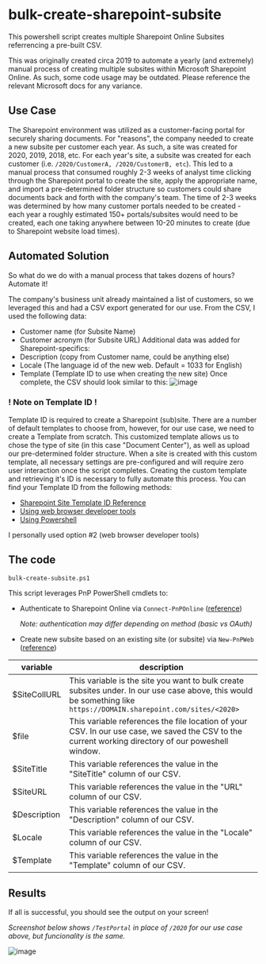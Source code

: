# bulk-create-sharepoint-subsite
This powershell script creates multiple Sharepoint Online Subsites referrencing a pre-built CSV.

This was originally created circa 2019 to automate a yearly (and extremely) manual process of creating multiple subsites within Microsoft Sharepoint Online. 
As such, some code usage may be outdated. Please reference the relevant Microsoft docs for any variance. 

## Use Case
The Sharepoint environment was utilized as a customer-facing portal for securely sharing documents. For "reasons", the company needed to create a new subsite per customer each year. As such, a site was created for 2020, 2019, 2018, etc. For each year's site, a subsite was created for each customer (i.e. `/2020/CustomerA, /2020/CustomerB, etc`). This led to a manual process that consumed roughly 2-3 weeks of analyst time clicking through the Sharepoint portal to create the site, apply the appropriate name, and import a pre-determined folder structure so customers could share documents back and forth with the company's team. The time of 2-3 weeks was determined by how many customer portals needed to be created - each year a roughly estimated 150+ portals/subsites would need to be created, each one taking anywhere between 10-20 minutes to create (due to Sharepoint website load times).

## Automated Solution
So what do we do with a manual process that takes dozens of hours? Automate it!

The company's business unit already maintained a list of customers, so we leveraged this and had a CSV export generated for our use. From the CSV, I used the following data:
- Customer name (for Subsite Name)
- Customer acronym (for Subsite URL)
Additional data was added for Sharepoint-specifics:
- Description (copy from Customer name, could be anything else)
- Locale (The language id of the new web. Default = 1033 for English)
- Template (Template ID to use when creating the new site)
Once complete, the CSV should look similar to this:
![image](https://github.com/user-attachments/assets/fce92529-84e6-4240-951b-f55b708ef43b)

### ! Note on Template ID !
Template ID is required to create a Sharepoint (sub)site. There are a number of default templates to choose from, however, for our use case, we need to create a Template from scratch. This customized template allows us to chose the type of site (in this case "Document Center"), as well as upload our pre-determined folder structure. When a site is created with this custom template, all necessary settings are pre-configured and will require zero user interaction once the script completes. Creating the custom template and retrieving it's ID is necessary to fully automate this process. You can find your Template ID from the following methods:
- [Sharepoint Site Template ID Reference](https://www.technologytobusiness.com/microsoft-sharepoint/sharepoint-online-site-template-id)
- [Using web browser developer tools](https://sharepoint.stackexchange.com/questions/191990/how-do-i-determine-subsite-template)
- [Using Powershell](https://www.sharepointdiary.com/2019/04/find-site-template-in-sharepoint-online-using-powershell.html)

I personally used option #2 (web browser developer tools)

## The code
`bulk-create-subsite.ps1` 

This script leverages PnP PowerShell cmdlets to:
- Authenticate to Sharepoint Online via `Connect-PnPOnline` ([reference](https://learn.microsoft.com/en-us/sharepoint/dev/declarative-customization/site-design-pnppowershell))

  *Note: authentication may differ depending on method (basic vs OAuth)*
- Create new subsite based on an existing site (or subsite) via `New-PnPWeb` ([reference](https://pnp.github.io/powershell/cmdlets/New-PnPWeb.html))

| variable | description |
| -------- | ----------- |
| $SiteCollURL | This variable is the site you want to bulk create subsites under. In our use case above, this would be something like `https://DOMAIN.sharepoint.com/sites/<2020>` |
| $file | This variable references the file location of your CSV. In our use case, we saved the CSV to the current working directory of our poweshell window. |
| $SiteTitle | This variable references the value in the "SiteTitle" column of our CSV. |
| $SiteURL | This variable references the value in the "URL" column of our CSV. |
| $Description | This variable references the value in the "Description" column of our CSV. |
| $Locale | This variable references the value in the "Locale" column of our CSV. |
| $Template | This variable references the value in the "Template" column of our CSV. |

## Results
If all is successful, you should see the output on your screen!

*Screenshot below shows `/TestPortal` in place of `/2020` for our use case above, but funcionality is the same.*

![image](https://github.com/user-attachments/assets/e8918cba-a044-42a5-ac91-065effa1cfb5)
